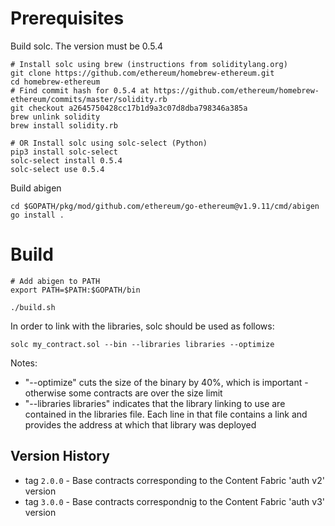 # Prerequisites

Build solc. The version must be 0.5.4

```shell
# Install solc using brew (instructions from soliditylang.org)
git clone https://github.com/ethereum/homebrew-ethereum.git
cd homebrew-ethereum
# Find commit hash for 0.5.4 at https://github.com/ethereum/homebrew-ethereum/commits/master/solidity.rb
git checkout a2645750428cc17b1d9a3c07d8dba798346a385a
brew unlink solidity
brew install solidity.rb

# OR Install solc using solc-select (Python)
pip3 install solc-select
solc-select install 0.5.4
solc-select use 0.5.4
```

Build abigen
```shell
cd $GOPATH/pkg/mod/github.com/ethereum/go-ethereum@v1.9.11/cmd/abigen
go install .
```

# Build
```shell
# Add abigen to PATH
export PATH=$PATH:$GOPATH/bin

./build.sh
```

In order to link with the libraries, solc should be used as follows:
```
solc my_contract.sol --bin --libraries libraries --optimize
```

Notes:
* "--optimize" cuts the size of the binary by 40%, which is important - otherwise some contracts are over the size limit
* "--libraries libraries" indicates that the library linking to use are contained in the libraries file. Each line in that file contains a link and provides the address at which that library was deployed


## Version History

- tag `2.0.0` - Base contracts corresponding to the Content Fabric 'auth v2' version
- tag `3.0.0` - Base contracts correspondnig to the Content Fabric 'auth v3' version
